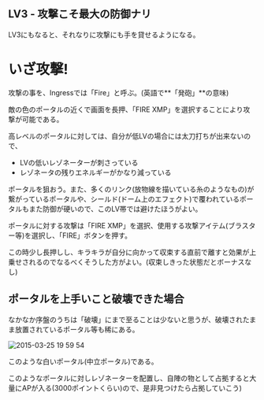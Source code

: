 ## LV3 - 攻撃こそ最大の防御ナリ

LV3にもなると、それなりに攻撃にも手を貸せるようになる。

# いざ攻撃!

攻撃の事を、Ingressでは「Fire」と呼ぶ。(英語で**「発砲」**の意味)

敵の色のポータルの近くで画面を長押、「FIRE XMP」を選択することにより攻撃が可能である。

高レベルのポータルに対しては、自分が低LVの場合には太刀打ちが出来ないので、

* LVの低いレゾネーターが刺さっている
* レゾネータの残りエネルギーがかなり減っている

ポータルを狙おう。また、多くのリンク(放物線を描いている糸のようなもの)が繋がっているポータルや、シールド(ドーム上のエフェクト)で覆われているポータルもまた防御が硬いので、このLV帯では避けたほうがよい。

ポータルに対する攻撃は「FIRE XMP」を選択、使用する攻撃アイテム(ブラスター等)を選択し、「FIRE」ボタンを押す。

この時少し長押しし、キラキラが自分に向かって収束する直前で離すと効果が上乗せされるのでなるべくそうした方がよい。(収束しきった状態だとボーナスなし)

## ポータルを上手いこと破壊できた場合

なかなか序盤のうちは「破壊」にまで至ることは少ないと思うが、破壊されたまま放置されているポータル等も稀にある。

![2015-03-25 19 59 54](https://cloud.githubusercontent.com/assets/3695092/6823236/8576d7da-d329-11e4-9d4c-1c56fd871d61.png)

このような白いポータル(中立ポータル)である。

このようなポータルに対しレゾネーターを配置し、自陣の物として占拠すると大量にAPが入る(3000ポイントくらい)ので、是非見つけたら占拠していこう)
